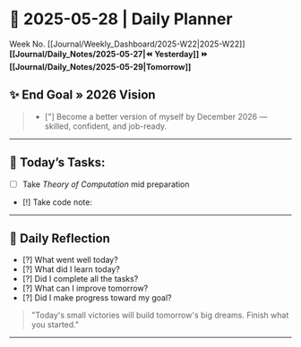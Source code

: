 # 🌼 **2025-05-28** | Daily Planner

Week No. [[Journal/Weekly_Dashboard/2025-W22|2025-W22]]
**[[Journal/Daily_Notes/2025-05-27|⏪ Yesterday]] ⏩ [[Journal/Daily_Notes/2025-05-29|Tomorrow]]**

## ✨ End Goal » 2026 Vision

> - ["] Become a better version of myself by December 2026 — skilled, confident, and job-ready.

---

## 🎯 **Today’s Tasks:**

- [ ] Take *Theory of Computation* mid preparation
- [!] Take code note:


---
## 🌸 Daily Reflection

- [?] What went well today?  
- [?] What did I learn today?  
- [?] Did I complete all the tasks?  
- [?] What can I improve tomorrow?  
- [?] Did I make progress toward my goal?  

>"Today's small victories will build tomorrow's big dreams. Finish what you started."

---